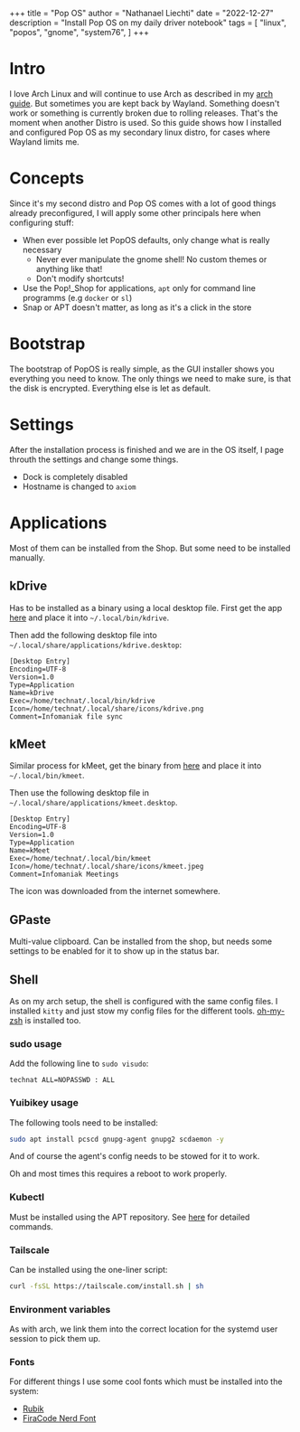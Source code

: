 +++
title = "Pop OS"
author = "Nathanael Liechti"
date = "2022-12-27"
description = "Install Pop OS on my daily driver notebook"
tags = [
  "linux",
  "popos",
  "gnome",
  "system76",
]
+++

# Intro

I love Arch Linux and will continue to use Arch as described in my [arch guide](./arch.md). But sometimes you are kept back by Wayland. Something doesn't work or something is currently broken due to rolling releases. That's the moment when another Distro is used. So this guide shows how I installed and configured Pop OS as my secondary linux distro, for cases where Wayland limits me.

# Concepts

Since it's my second distro and Pop OS comes with a lot of good things already preconfigured, I will apply some other principals here when configuring stuff:

- When ever possible let PopOS defaults, only change what is really necessary
  - Never ever manipulate the gnome shell! No custom themes or anything like that!
  - Don't modify shortcuts!
- Use the Pop!_Shop for applications, `apt` only for command line programms (e.g `docker` or `sl`)
- Snap or APT doesn't matter, as long as it's a click in the store

# Bootstrap

The bootstrap of PopOS is really simple, as the GUI installer shows you everything you need to know. The only things we need to make sure, is that the disk is encrypted. Everything else is let as default.

# Settings

After the installation process is finished and we are in the OS itself, I page throuth the settings and change some things.

- Dock is completely disabled
- Hostname is changed to `axiom`

# Applications

Most of them can be installed from the Shop. But some need to be installed manually.

## kDrive

Has to be installed as a binary using a local desktop file. First get the app [here](https://www.infomaniak.com/en/apps/download-kdrive) and place it into `~/.local/bin/kdrive`.

Then add the following desktop file into `~/.local/share/applications/kdrive.desktop`:

```
[Desktop Entry]
Encoding=UTF-8
Version=1.0
Type=Application
Name=kDrive
Exec=/home/technat/.local/bin/kdrive
Icon=/home/technat/.local/share/icons/kdrive.png
Comment=Infomaniak file sync
```

## kMeet

Similar process for kMeet, get the binary from [here](https://www.infomaniak.com/en/apps/download-kmeet) and place it into `~/.local/bin/kmeet`.

Then use the following desktop file in `~/.local/share/applications/kmeet.desktop`.

```
[Desktop Entry]
Encoding=UTF-8
Version=1.0
Type=Application
Name=kMeet
Exec=/home/technat/.local/bin/kmeet
Icon=/home/technat/.local/share/icons/kmeet.jpeg
Comment=Infomaniak Meetings
```

The icon was downloaded from the internet somewhere.

## GPaste

Multi-value clipboard. Can be installed from the shop, but needs some settings to be enabled for it to show up in the status bar.

## Shell

As on my arch setup, the shell is configured with the same config files. I installed `kitty` and just stow my config files for the different tools. [oh-my-zsh](https://ohmyz.sh/) is installed too.

### sudo usage

Add the following line to `sudo visudo`:

```
technat ALL=NOPASSWD : ALL
```

### Yuibikey usage

The following tools need to be installed:

```bash
sudo apt install pcscd gnupg-agent gnupg2 scdaemon -y
```

And of course the agent's config needs to be stowed for it to work.

Oh and most times this requires a reboot to work properly.

### Kubectl

Must be installed using the APT repository. See [here](https://kubernetes.io/docs/tasks/tools/install-kubectl-linux/) for detailed commands.

### Tailscale

Can be installed using the one-liner script:

```bash
curl -fsSL https://tailscale.com/install.sh | sh
```

### Environment variables

As with arch, we link them into the correct location for the systemd user session to pick them up.

### Fonts

For different things I use some cool fonts which must be installed into the system:

- [Rubik](https://www.1001freefonts.com/rubik.font)
- [FiraCode Nerd Font](https://www.nerdfonts.com/font-downloads)
